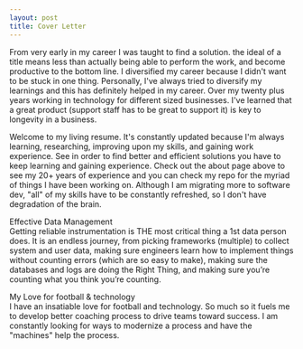 ```yaml
---
layout: post
title: Cover Letter
---
```


From very early in my career I was taught to find a solution. the ideal of a title means less than actually being able to perform the work, and become productive to the bottom line. I diversified my career because I didn't want to be stuck in one thing. Personally, I've always tried to diversify my learnings and this has definitely helped in my career. Over my twenty plus years working in technology for different sized businesses. I've learned that a great product (support staff has to be great to support it) is key to longevity in a business.

Welcome to my living resume. It's constantly updated because I'm always learning, researching, improving upon my skills, and gaining work experience. See in order to find better and efficient solutions you have to keep learning and gaining experience. Check out the about page above to see my 20+ years of experience and you can check my repo for the myriad of things I have been working on. Although I am migrating more to software dev, "all" of my skills have to be constantly refreshed, so I don't have degradation of the brain.

Effective Data Management<br>
Getting reliable instrumentation is THE most critical thing a 1st data person does. It is an endless journey, from picking frameworks (multiple) to collect system and user data, making sure engineers learn how to implement things without counting errors (which are so easy to make), making sure the databases and logs are doing the Right Thing, and making sure you’re counting what you think you’re counting.

My Love for football & technology<br>
I have an insatiable love for football and technology. So much so it fuels me to develop better coaching process to drive teams toward success. I am constantly looking for ways to modernize a process and have the "machines" help the process.
